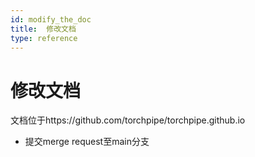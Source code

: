 ```yaml
---
id: modify_the_doc
title:  修改文档
type: reference
---
```


# 修改文档

文档位于https://github.com/torchpipe/torchpipe.github.io

- 提交merge request至main分支
